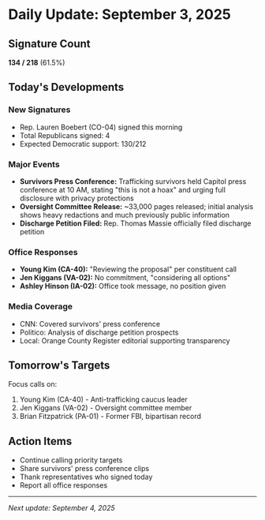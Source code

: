 # Daily Update: September 3, 2025

## Signature Count
**134 / 218** (61.5%)

## Today's Developments

### New Signatures
- Rep. Lauren Boebert (CO-04) signed this morning
- Total Republicans signed: 4
- Expected Democratic support: 130/212

### Major Events
- **Survivors Press Conference:** Trafficking survivors held Capitol press conference at 10 AM, stating "this is not a hoax" and urging full disclosure with privacy protections
- **Oversight Committee Release:** ~33,000 pages released; initial analysis shows heavy redactions and much previously public information
- **Discharge Petition Filed:** Rep. Thomas Massie officially filed discharge petition

### Office Responses
- **Young Kim (CA-40):** "Reviewing the proposal" per constituent call
- **Jen Kiggans (VA-02):** No commitment, "considering all options"
- **Ashley Hinson (IA-02):** Office took message, no position given

### Media Coverage
- CNN: Covered survivors' press conference
- Politico: Analysis of discharge petition prospects
- Local: Orange County Register editorial supporting transparency

## Tomorrow's Targets

Focus calls on:
1. Young Kim (CA-40) - Anti-trafficking caucus leader
2. Jen Kiggans (VA-02) - Oversight committee member
3. Brian Fitzpatrick (PA-01) - Former FBI, bipartisan record

## Action Items
- Continue calling priority targets
- Share survivors' press conference clips
- Thank representatives who signed today
- Report all office responses

---

*Next update: September 4, 2025*